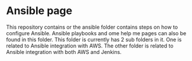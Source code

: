 # Ansible page

This repository contains or the ansible folder contains steps on how to configure Ansible. Ansible playbooks and ome help me pages can also be found in this folder.  This folder is currently has 2 sub folders in it.  One is related to Ansible integration with AWS.  The other folder is related to Ansible integration with both AWS and Jenkins.
